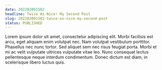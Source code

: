 ```yaml
---
date: 202202091502
headline: Twice As Nice! My Second Post
slug: 202202091502-twice-as-nice-my-second-post
status: PUBLISHED
---
```


Lorem ipsum dolor sit amet, consectetur adipiscing elit. Morbi facilisis est arcu, eget aliquam enim volutpat nec. Nam volutpat vestibulum porttitor. Phasellus nec nunc tortor. Sed aliquet sem nec risus feugiat porta. Morbi et mi ac velit vulputate ultrices vulputate vitae leo. Nunc consequat lectus pellentesque neque interdum condimentum. Donec dictum est diam, in scelerisque libero luctus quis.
